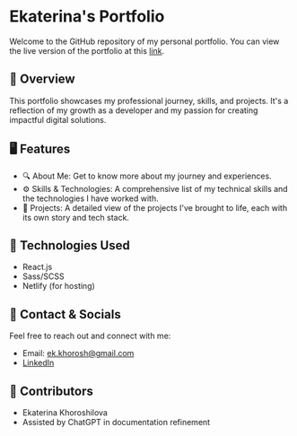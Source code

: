 # Ekaterina's Portfolio

Welcome to the GitHub repository of my personal portfolio. You can view the live version of the portfolio at this [link](https://ekaterina-portfolio.netlify.app/).

## 🚀 Overview

This portfolio showcases my professional journey, skills, and projects. It's a reflection of my growth as a developer and my passion for creating impactful digital solutions.

## 🖥️ Features

* 🔍 About Me: Get to know more about my journey and experiences.
* ⚙️ Skills & Technologies:  A comprehensive list of my technical skills and the technologies I have worked with.
* 📂 Projects: A detailed view of the projects I've brought to life, each with its own story and tech stack.

## 🔧 Technologies Used

* React.js
* Sass/SCSS
* Netlify (for hosting)
  
## 👥 Contact & Socials

Feel free to reach out and connect with me:

* Email: [ek.khorosh@gmail.com](mailto:ek.khorosh@gmail.com)
* [LinkedIn](https://www.linkedin.com/in/ekaterina-khoroshilova/)

## 🙏 Contributors

* Ekaterina Khoroshilova
* Assisted by ChatGPT in documentation refinement
  
